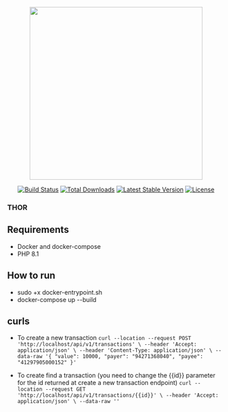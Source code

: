 <p align="center"><a href="https://laravel.com" target="_blank"><img src="https://raw.githubusercontent.com/laravel/art/master/logo-lockup/5%20SVG/2%20CMYK/1%20Full%20Color/laravel-logolockup-cmyk-red.svg" width="400"></a></p>

<p align="center">
<a href="https://travis-ci.org/laravel/framework"><img src="https://travis-ci.org/laravel/framework.svg" alt="Build Status"></a>
<a href="https://packagist.org/packages/laravel/framework"><img src="https://img.shields.io/packagist/dt/laravel/framework" alt="Total Downloads"></a>
<a href="https://packagist.org/packages/laravel/framework"><img src="https://img.shields.io/packagist/v/laravel/framework" alt="Latest Stable Version"></a>
<a href="https://packagist.org/packages/laravel/framework"><img src="https://img.shields.io/packagist/l/laravel/framework" alt="License"></a>
</p>

### THOR

## Requirements
- Docker and docker-compose
- PHP 8.1

## How to run

- sudo +x docker-entrypoint.sh
- docker-compose up --build

## curls

- To create a new transaction
`curl --location --request POST 'http://localhost/api/v1/transactions' \
--header 'Accept: application/json' \
--header 'Content-Type: application/json' \
--data-raw '{
    "value": 10000,
    "payer": "94271368040",
    "payee": "41297905000152"
}'`

- To create find a transaction (you need to change the {{id}} parameter for the id returned at create a new transaction endpoint)
`curl --location --request GET 'http://localhost/api/v1/transactions/{{id}}' \
--header 'Accept: application/json' \
--data-raw ''`